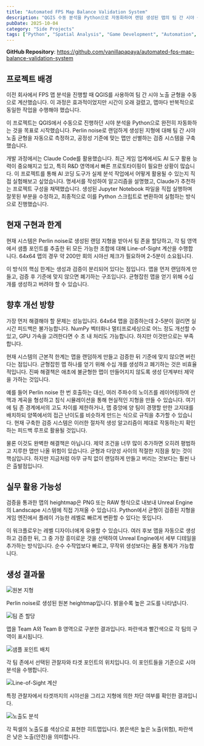 ```yaml
---
title: "Automated FPS Map Balance Validation System"
description: "QGIS 수동 분석을 Python으로 자동화하여 랜덤 생성된 맵의 팀 간 시야 균형을 정량적으로 검증하는 시스템"
pubDate: 2025-10-04
category: "Side Projects"
tags: ["Python", "Spatial Analysis", "Game Development", "Automation", "Line-of-Sight"]
---
```


**GitHub Repository**: https://github.com/vanillapapaya/automated-fps-map-balance-validation-system

## 프로젝트 배경

이전 회사에서 FPS 맵 분석을 진행할 때 QGIS를 사용하여 팀 간 시야 노출 균형을 수동으로 계산했습니다. 이 과정은 효과적이었지만 시간이 오래 걸렸고, 맵마다 반복적으로 동일한 작업을 수행해야 했습니다.

이 프로젝트는 QGIS에서 수동으로 진행하던 시야 분석을 Python으로 완전히 자동화하는 것을 목표로 시작했습니다. Perlin noise로 랜덤하게 생성된 지형에 대해 팀 간 시야 노출 균형을 자동으로 측정하고, 공정성 기준에 맞는 맵만 선별하는 검증 시스템을 구축했습니다.

개발 과정에서는 Claude Code를 활용했습니다. 최근 게임 업계에서도 AI 도구 활용 능력이 중요해지고 있고, 특히 R&D 영역에서 빠른 프로토타이핑이 필요한 상황이 많습니다. 이 프로젝트를 통해 AI 코딩 도구가 실제 분석 작업에서 어떻게 활용될 수 있는지 직접 실험해보고 싶었습니다. 명세서를 작성하여 알고리즘을 설명했고, Claude가 추천하는 프로젝트 구성을  채택했습니다. 생성된 Jupyter Notebook 파일을 직접 실행하며 잘못된 부분을 수정하고, 최종적으로 이를 Python 스크립트로 변환하여 실험하는 방식으로 진행했습니다.

## 현재 구현과 한계

현재 시스템은 Perlin noise로 생성된 랜덤 지형을 받아서 팀 존을 할당하고, 각 팀 영역에서 샘플 포인트를 추출한 뒤 모든 가능한 조합에 대해 Line-of-Sight 계산을 수행합니다. 64x64 맵의 경우 약 200만 회의 시야선 체크가 필요하며 2-5분이 소요됩니다.

이 방식의 핵심 한계는 생성과 검증이 분리되어 있다는 점입니다. 맵을 먼저 랜덤하게 만들고, 검증 후 기준에 맞지 않으면 폐기하는 구조입니다. 균형잡힌 맵을 얻기 위해 수십 개를 생성하고 버려야 할 수 있습니다.

## 향후 개선 방향

가장 먼저 해결해야 할 문제는 성능입니다. 64x64 맵을 검증하는데 2-5분이 걸리면 실시간 피드백은 불가능합니다. NumPy 벡터화나 멀티프로세싱으로 어느 정도 개선할 수 있고, GPU 가속을 고려한다면 수 초 내 처리도 가능합니다. 하지만 이것만으로는 부족합니다.

현재 시스템의 근본적 한계는 맵을 랜덤하게 만들고 검증한 뒤 기준에 맞지 않으면 버린다는 점입니다. 균형잡힌 맵 하나를 얻기 위해 수십 개를 생성하고 폐기하는 것은 비효율적입니다. 진짜 해결책은 애초에 불균형한 맵이 만들어지지 않도록 생성 단계부터 제약을 가하는 것입니다.

예를 들어 Perlin noise 한 번 호출하는 대신, 여러 주파수의 노이즈를 레이어링하여 산맥과 계곡을 형성하고 침식 시뮬레이션을 통해 현실적인 지형을 만들 수 있습니다. 여기에 팀 존 경계에서의 고도 차이를 제한하거나, 맵 중앙에 양 팀이 경쟁할 만한 고지대를 배치하되 양쪽에서의 접근 난이도를 비슷하게 만드는 식으로 규칙을 추가할 수 있습니다. 현재 구축한 검증 시스템은 이러한 절차적 생성 알고리즘이 제대로 작동하는지 확인하는 피드백 루프로 활용될 것입니다.

물론 이것도 완벽한 해결책은 아닙니다. 제약 조건을 너무 많이 추가하면 오히려 평범하고 지루한 맵만 나올 위험이 있습니다. 균형과 다양성 사이의 적절한 지점을 찾는 것이 핵심입니다. 하지만 지금처럼 아무 규칙 없이 랜덤하게 만들고 버리는 것보다는 훨씬 나은 출발점입니다.

## 실무 활용 가능성

검증을 통과한 맵의 heightmap은 PNG 또는 RAW 형식으로 내보내 Unreal Engine의 Landscape 시스템에 직접 가져올 수 있습니다. Python에서 균형이 검증된 지형을 게임 엔진에서 플레이 가능한 레벨로 빠르게 변환할 수 있다는 뜻입니다.

이 워크플로우는 레벨 디자이너에게 유용할 수 있습니다. 여러 후보 맵을 자동으로 생성하고 검증한 뒤, 그 중 가장 흥미로운 것을 선택하여 Unreal Engine에서 세부 디테일을 추가하는 방식입니다. 순수 수작업보다 빠르고, 무작위 생성보다는 품질 통제가 가능합니다.

## 생성 결과물

![원본 지형](/images/step1_raw_heightmap.png)

Perlin noise로 생성된 원본 heightmap입니다. 밝을수록 높은 고도를 나타냅니다.

![팀 존 할당](/images/step2_team_zones.png)

맵을 Team A와 Team B 영역으로 구분한 결과입니다. 파란색과 빨간색으로 각 팀의 구역이 표시됩니다.

![샘플 포인트 배치](/images/step3_sample_points.png)

각 팀 존에서 선택된 관찰자와 타겟 포인트의 위치입니다. 이 포인트들을 기준으로 시야 분석을 수행합니다.

![Line-of-Sight 계산](/images/step4_line_of_sight.png)

특정 관찰자에서 타겟까지의 시야선을 그리고 지형에 의한 차단 여부를 확인한 결과입니다.

![노출도 분석](/images/step5_exposure_calculation.png)

각 픽셀의 노출도를 색상으로 표현한 히트맵입니다. 붉은색은 높은 노출(위험), 파란색은 낮은 노출(안전)을 의미합니다.
